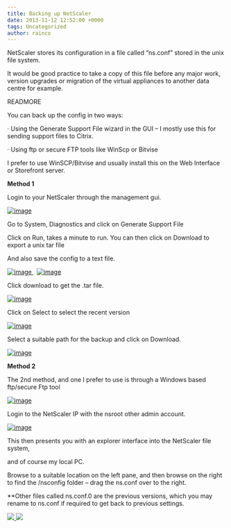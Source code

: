 ```yaml
---
title: Backing up NetScaler
date: 2013-11-12 12:52:00 +0000
tags: Uncategorized
author: rainco
---
```


NetScaler stores its configuration in a file called “ns.conf” stored in the unix file system.

It would be good practice to take a copy of this file before any major work, version upgrades or migration of the virtual appliances to another data centre for example.

READMORE

You can back up the config in two ways:

· Using the Generate Support File wizard in the GUI – I mostly use this for sending support files to Citrix.

· Using ftp or secure FTP tools like WinScp or Bitvise

I prefer to use WinSCP/Bitvise and usually install this on the Web Interface or Storefront server.

**Method 1**

Login to your NetScaler through the management gui.

[ ![image](http://cjrainey.files.wordpress.com/2013/11/image_thumb.png?w=316&h=200 "image") ](http://cjrainey.files.wordpress.com/2013/11/image.png)

Go to System, Diagnostics and click on Generate Support File

Click on Run, takes a minute to run. You can then click on Download to export a unix tar file

And also save the config to a text file.

[ ![image](http://cjrainey.files.wordpress.com/2013/11/image_thumb1.png?w=223&h=244 "image") ](http://cjrainey.files.wordpress.com/2013/11/image1.png)  [ ![image](http://cjrainey.files.wordpress.com/2013/11/image_thumb2.png?w=231&h=244 "image") ](http://cjrainey.files.wordpress.com/2013/11/image2.png)

Click download to get the .tar file.

[ ![image](http://cjrainey.files.wordpress.com/2013/11/image_thumb3.png?w=347&h=184 "image") ](http://cjrainey.files.wordpress.com/2013/11/image3.png)

Click on Select to select the recent version

[ ![image](http://cjrainey.files.wordpress.com/2013/11/image_thumb4.png?w=350&h=245 "image") ](http://cjrainey.files.wordpress.com/2013/11/image4.png)

Select a suitable path for the backup and click on Download.

[ ![image](http://cjrainey.files.wordpress.com/2013/11/image_thumb5.png?w=462&h=141 "image") ](http://cjrainey.files.wordpress.com/2013/11/image5.png)

**Method 2**

The 2nd method, and one I prefer to use is through a Windows based ftp/secure Ftp tool

[ ![image](http://cjrainey.files.wordpress.com/2013/11/image_thumb6.png?w=421&h=289 "image") ](http://cjrainey.files.wordpress.com/2013/11/image6.png)

Login to the NetScaler IP with the nsroot other admin account.

[ ![image](http://cjrainey.files.wordpress.com/2013/11/image_thumb7.png?w=418&h=201 "image") ](http://cjrainey.files.wordpress.com/2013/11/image7.png)

This then presents you with an explorer interface into the NetScaler file system,

and of course my local PC.

Browse to a suitable location on the left pane, and then browse on the right to find the /nsconfig folder – drag the ns.conf over to the right.

\*\*Other files called ns.conf.0 are the previous versions, which you may rename to ns.conf if required to get back to previous settings.

    
[ ![](http://feeds.wordpress.com/1.0/comments/cjrainey.wordpress.com/27/) ](http://feeds.wordpress.com/1.0/gocomments/cjrainey.wordpress.com/27/) ![](http://stats.wordpress.com/b.gif?host=cjrainey.wordpress.com&blog=60326277&post=27&subd=cjrainey&ref=&feed=1)
